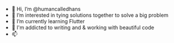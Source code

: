 - 👋 Hi, I’m @humancalledhans
- 👀 I’m interested in tying solutions together to solve a big problem
- 🌱 I’m currently learning Flutter
- 💞️ I'm addicted to writing and & working with beautiful code
- 📫 

<!---
humancalledhans/humancalledhans is a ✨ special ✨ repository because its `README.md` (this file) appears on your GitHub profile.
You can click the Preview link to take a look at your changes.
--->
